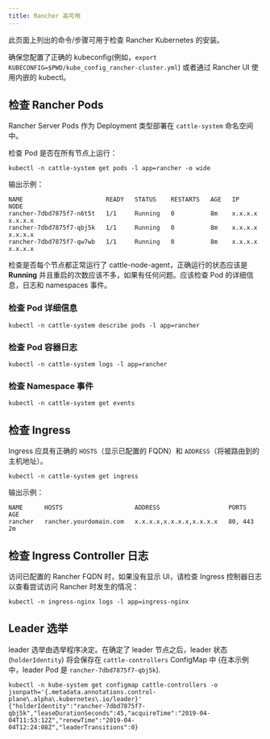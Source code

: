 ```yaml
---
title: Rancher 高可用
---
```


此页面上列出的命令/步骤可用于检查 Rancher Kubernetes 的安装。

确保您配置了正确的 kubeconfig(例如，`export KUBECONFIG=$PWD/kube_config_rancher-cluster.yml`) 或者通过 Rancher UI 使用内嵌的 kubectl。

## 检查 Rancher Pods

Rancher Server Pods 作为 Deployment 类型部署在 `cattle-system` 命名空间中。

检查 Pod 是否在所有节点上运行：

```
kubectl -n cattle-system get pods -l app=rancher -o wide
```

输出示例：

```
NAME                       READY   STATUS    RESTARTS   AGE   IP          NODE
rancher-7dbd7875f7-n6t5t   1/1     Running   0          8m    x.x.x.x     x.x.x.x
rancher-7dbd7875f7-qbj5k   1/1     Running   0          8m    x.x.x.x     x.x.x.x
rancher-7dbd7875f7-qw7wb   1/1     Running   0          8m    x.x.x.x     x.x.x.x
```

检查是否每个节点都正常运行了 cattle-node-agent，正确运行的状态应该是 **Running** 并且重启的次数应该不多，如果有任何问题。应该检查 Pod 的详细信息，日志和 namespaces 事件。

### 检查 Pod 详细信息

```
kubectl -n cattle-system describe pods -l app=rancher
```

### 检查 Pod 容器日志

```
kubectl -n cattle-system logs -l app=rancher
```

### 检查 Namespace 事件

```
kubectl -n cattle-system get events
```

## 检查 Ingress

Ingress 应具有正确的 `HOSTS`（显示已配置的 FQDN）和 `ADDRESS`（将被路由到的主机地址）。

```
kubectl -n cattle-system get ingress
```

输出示例：

```
NAME      HOSTS                    ADDRESS                   PORTS     AGE
rancher   rancher.yourdomain.com   x.x.x.x,x.x.x.x,x.x.x.x   80, 443   2m
```

## 检查 Ingress Controller 日志

访问已配置的 Rancher FQDN 时，如果没有显示 UI，请检查 Ingress 控制器日志以查看尝试访问 Rancher 时发生的情况：

```
kubectl -n ingress-nginx logs -l app=ingress-nginx
```

## Leader 选举

leader 选举由选举程序决定。在确定了 leader 节点之后，leader 状态(`holderIdentity`) 将会保存在 `cattle-controllers` ConfigMap 中 (在本示例中，leader Pod 是 `rancher-7dbd7875f7-qbj5k`).

```
kubectl -n kube-system get configmap cattle-controllers -o jsonpath='{.metadata.annotations.control-plane\.alpha\.kubernetes\.io/leader}'
{"holderIdentity":"rancher-7dbd7875f7-qbj5k","leaseDurationSeconds":45,"acquireTime":"2019-04-04T11:53:12Z","renewTime":"2019-04-04T12:24:08Z","leaderTransitions":0}
```

